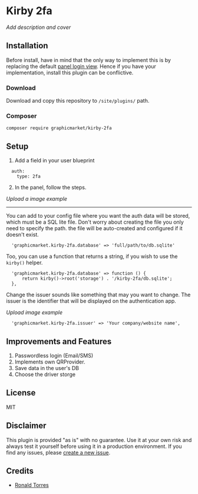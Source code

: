 # Kirby 2fa
*Add description and cover*

## Installation

Before install, have in mind that the only way to implement this is by replacing the default [panel login view](https://getkirby.com/docs/reference/plugins/extensions/panel-login). Hence if you have your implementation, install this plugin can be conflictive.

### Download

Download and copy this repository to `/site/plugins/` path.

### Composer

```
composer require graphicmarket/kirby-2fa
```

## Setup

1. Add a field in your user blueprint
  ```
    auth:
      type: 2fa
  ```

2. In the panel, follow the steps.

*Upload a image example*

****

You can add to your config file where you want the auth data will be stored, which must be a SQL lite file. Don't worry about creating the file you only need to specify the path. the file will be auto-created and configured if it doesn't exist.

```
  'graphicmarket.kirby-2fa.database' => 'full/path/to/db.sqlite'
```

Too, you can use a function that returns a string, if you wish to use the `kirby()` helper.

```
  'graphicmarket.kirby-2fa.database' => function () {
      return kirby()->root('storage') . '/kirby-2fa/db.sqlite';
  },
```

Change the issuer sounds like something that may you want to change. The issuer is the identifier that will be displayed on the authentication app.

*Upload image example*

```
  'graphicmarket.kirby-2fa.issuer' => 'Your company/website name',
```


## Improvements and Features

1. Passwordless login (Email/SMS)
2. Implements own QRProvider.
3. Save data in the user's DB
4. Choose the driver storge

## License

MIT

## Disclaimer

This plugin is provided "as is" with no guarantee. Use it at your own risk and always test it yourself before using it in a production environment. If you find any issues, please [create a new issue](https://github.com/graphicmarket/kirby-2fa/issues/new/choose).

## Credits

- [Ronald Torres](https://github.com/rtorresn10)
